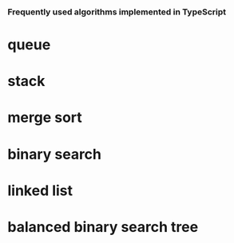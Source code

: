 ### Frequently used algorithms implemented in TypeScript

# queue

# stack

# merge sort

# binary search

# linked list

# balanced binary search tree
